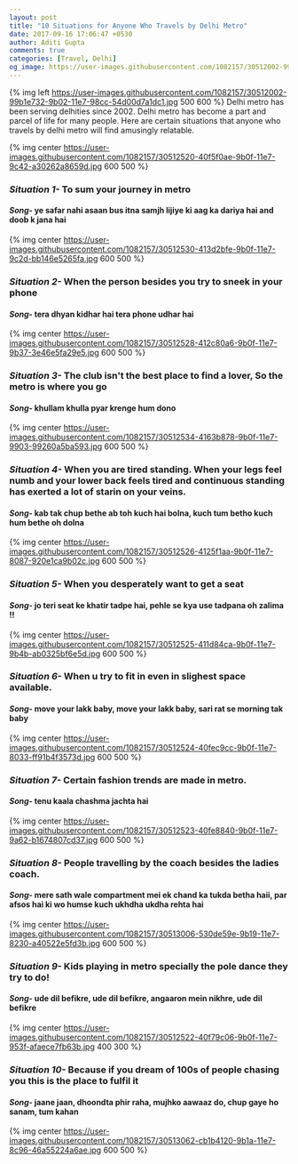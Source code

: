 ```yaml
---
layout: post
title: "10 Situations for Anyone Who Travels by Delhi Metro"
date: 2017-09-16 17:06:47 +0530
author: Aditi Gupta
comments: true
categories: [Travel, Delhi]
og_image: https://user-images.githubusercontent.com/1082157/30512002-99b1e732-9b02-11e7-98cc-54d00d7a1dc1.jpg
---
```


{% img left https://user-images.githubusercontent.com/1082157/30512002-99b1e732-9b02-11e7-98cc-54d00d7a1dc1.jpg 500 600 %}
Delhi metro has been serving delhities since 2002. Delhi metro has become a part and parcel of life for many people. Here are certain situations that anyone who travels by delhi metro will find amusingly relatable. 

<!-- more -->
{% img center https://user-images.githubusercontent.com/1082157/30512520-40f5f0ae-9b0f-11e7-9c42-a30262a8659d.jpg  600 500 %}

### *Situation 1-* To sum your journey in metro
#### *Song-* ye safar nahi asaan bus itna samjh lijiye ki aag ka dariya hai and doob k jana hai 
 {% img center https://user-images.githubusercontent.com/1082157/30512530-413d2bfe-9b0f-11e7-9c2d-bb146e5265fa.jpg 600 500 %}

### *Situation 2-* When the person besides you try to sneek in your phone
#### *Song-* tera dhyan kidhar hai tera phone udhar hai 
 {% img center https://user-images.githubusercontent.com/1082157/30512528-412c80a6-9b0f-11e7-9b37-3e46e5fa29e5.jpg 600 500 %}

### *Situation 3-* The club isn't the best place to find a lover, So the metro is where you go 
#### *Song-* khullam khulla pyar krenge hum dono 
 {% img center https://user-images.githubusercontent.com/1082157/30512534-4163b878-9b0f-11e7-9903-99260a5ba593.jpg 600 500 %}

### *Situation 4-* When you are tired standing. When your legs feel numb and your lower back feels tired and continuous standing has exerted a lot of starin on your veins.
#### *Song-* kab tak chup bethe ab toh kuch hai bolna, kuch tum betho kuch hum bethe oh dolna 
 {% img center https://user-images.githubusercontent.com/1082157/30512526-4125f1aa-9b0f-11e7-8087-920e1ca9b02c.jpg 600 500 %}

### *Situation 5-* When you desperately want to get a seat 
#### *Song-* jo teri seat ke khatir tadpe hai, pehle se kya use tadpana oh zalima !! 
 {% img center https://user-images.githubusercontent.com/1082157/30512525-411d84ca-9b0f-11e7-9b4b-ab0325bf6e5d.jpg 600 500 %}

### *Situation 6-* When u try to fit in even in slighest space available.
#### *Song-* move your lakk baby, move your lakk baby, sari rat se morning tak baby 
 {% img center https://user-images.githubusercontent.com/1082157/30512524-40fec9cc-9b0f-11e7-8033-ff91b4f3573d.jpg 600 500 %}

### *Situation 7-* Certain fashion trends are made in metro.
#### *Song-* tenu kaala chashma jachta hai 
 {% img center https://user-images.githubusercontent.com/1082157/30512523-40fe8840-9b0f-11e7-9a62-b1674807cd37.jpg 600 500 %}

### *Situation 8-* People travelling by the coach besides the ladies coach.
#### *Song-* mere sath wale compartment mei ek chand ka tukda betha haii, par afsos hai ki wo humse kuch ukhdha ukdha rehta hai 
 {% img center https://user-images.githubusercontent.com/1082157/30513006-530de59e-9b19-11e7-8230-a40522e5fd3b.jpg 600 500 %}

### *Situation 9-* Kids playing in metro specially the pole dance they try to do!
#### *Song-* ude dil befikre, ude dil befikre, angaaron mein nikhre, ude dil befikre  
 {% img center https://user-images.githubusercontent.com/1082157/30512522-40f79c06-9b0f-11e7-953f-afaece7fb63b.jpg 400 300 %}

### *Situation 10-* Because if you dream of 100s of people chasing you this is the place to fulfil it
#### *Song-* jaane jaan, dhoondta phir raha, mujhko aawaaz do, chup gaye ho sanam, tum kahan 
 {% img center https://user-images.githubusercontent.com/1082157/30513062-cb1b4120-9b1a-11e7-8c96-46a55224a6ae.jpg 600 500 %}
